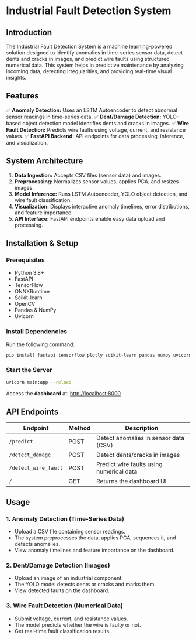 # Industrial Fault Detection System

## Introduction
The Industrial Fault Detection System is a machine learning-powered solution designed to identify anomalies in time-series sensor data, detect dents and cracks in images, and predict wire faults using structured numerical data. This system helps in predictive maintenance by analyzing incoming data, detecting irregularities, and providing real-time visual insights.

## Features
✅ **Anomaly Detection:** Uses an LSTM Autoencoder to detect abnormal sensor readings in time-series data.
✅ **Dent/Damage Detection:** YOLO-based object detection model identifies dents and cracks in images.
✅ **Wire Fault Detection:** Predicts wire faults using voltage, current, and resistance values.
✅ **FastAPI Backend:** API endpoints for data processing, inference, and visualization.

## System Architecture
1. **Data Ingestion:** Accepts CSV files (sensor data) and images.
2. **Preprocessing:** Normalizes sensor values, applies PCA, and resizes images.
3. **Model Inference:** Runs LSTM Autoencoder, YOLO object detection, and wire fault classification.
4. **Visualization:** Displays interactive anomaly timelines, error distributions, and feature importance.
5. **API Interface:** FastAPI endpoints enable easy data upload and processing.

## Installation & Setup
### Prerequisites
- Python 3.8+
- FastAPI
- TensorFlow
- ONNXRuntime
- Scikit-learn
- OpenCV
- Pandas & NumPy
- Uvicorn

### Install Dependencies
Run the following command:
```bash
pip install fastapi tensorflow plotly scikit-learn pandas numpy uvicorn onnxruntime opencv-python
```

### Start the Server
```bash
uvicorn main:app --reload
```
Access the **dashboard** at: [http://localhost:8000](http://localhost:8000)

## API Endpoints
| Endpoint            | Method | Description |
|---------------------|--------|-------------|
| `/predict`         | POST   | Detect anomalies in sensor data (CSV) |
| `/detect_damage`   | POST   | Detect dents/cracks in images |
| `/detect_wire_fault` | POST   | Predict wire faults using numerical data |
| `/`               | GET    | Returns the dashboard UI |

## Usage
### 1. **Anomaly Detection** (Time-Series Data)
- Upload a CSV file containing sensor readings.
- The system preprocesses the data, applies PCA, sequences it, and detects anomalies.
- View anomaly timelines and feature importance on the dashboard.

### 2. **Dent/Damage Detection** (Images)
- Upload an image of an industrial component.
- The YOLO model detects dents or cracks and marks them.
- View detected faults on the dashboard.

### 3. **Wire Fault Detection** (Numerical Data)
- Submit voltage, current, and resistance values.
- The model predicts whether the wire is faulty or not.
- Get real-time fault classification results.
